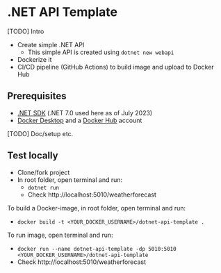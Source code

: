 # .NET API Template

[TODO] Intro

* Create simple .NET API
  * This simple API is created using ``dotnet new webapi``
* Dockerize it
* CI/CD pipeline (GitHub Actions) to build image and upload to Docker Hub

## Prerequisites

* [.NET SDK](https://dotnet.microsoft.com/en-us/download) (.NET 7.0 used here as of July 2023)
* [Docker Desktop](https://docs.docker.com/desktop/install/windows-install/) and a [Docker Hub](https://hub.docker.com/) account

[TODO] Doc/setup etc.

## Test locally
* Clone/fork project
* In root folder, open terminal and run:
  * ``dotnet run``
  * Check http://localhost:5010/weatherforecast

To build a Docker-image, in root folder, open terminal and run:
* ``docker build -t <YOUR_DOCKER_USERNAME>/dotnet-api-template .``

To run image, open terminal and run:
* ``docker run --name dotnet-api-template -dp 5010:5010 <YOUR_DOCKER_USERNAME>/dotnet-api-template``
* Check http://localhost:5010/weatherforecast